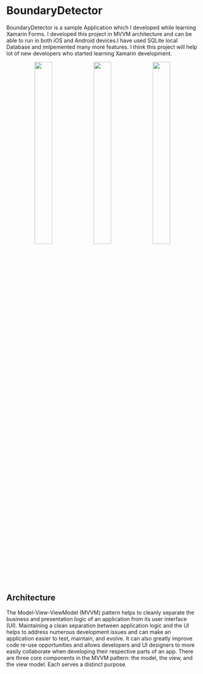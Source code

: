 # BoundaryDetector

BoundaryDetector is a sample Application which I developed while learning Xamarin Forms. I developed this project in MVVM architecture and can be able to run in both iOS and Android devices.I have used SQLite local Database and imlpemented many more features. I think this project will help lot of new developers who started learning Xamarin development.


<p align="center">
<img src="https://github.com/abdelhady-anka/BoundaryD/blob/master/BoundaryDetector/Screenshots/1.jpg" width="30%" height="35%"/>
<img src="https://github.com/abdelhady-anka/BoundaryD/blob/master/BoundaryDetector/Screenshots/2.jpg" width="30%" height="35%"/>
<img src="https://github.com/abdelhady-anka/BoundaryD/blob/master/BoundaryDetector/Screenshots/3.jpg" width="30%" height="35%"/>
</p>



## Architecture
The Model-View-ViewModel (MVVM) pattern helps to cleanly separate the business and presentation logic of an application from its user interface (UI). Maintaining a clean separation between application logic and the UI helps to address numerous development issues and can make an application easier to test, maintain, and evolve. It can also greatly improve code re-use opportunities and allows developers and UI designers to more easily collaborate when developing their respective parts of an app.
There are three core components in the MVVM pattern: the model, the view, and the view model. Each serves a distinct purpose.